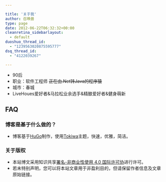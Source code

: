 ```yaml
---

title: '关于我'
author: 召唤兽
type: page
date: 2012-06-22T06:32:32+00:00
cleanretina_sidebarlayout:
  - default
duoshuo_thread_id:
  - "1239563020875595777"
dsq_thread_id:
  - "4122039267"

---
```


* 90后
* 职业：软件工程师 ~~正在由.Net转Java的程序猿~~
* 城市：春城
* LiveHoues爱好者&马拉松业余选手&精酿爱好者&健身萌新    
## FAQ
### 博客是基于什么做的？
* 博客基于[HuGo](https://gohugo.io/)制作，使用[Tokiwa](https://github.com/heyeshuang/hugo-theme-tokiwa)主题，快速，优雅，简洁。
### 关于版权
* 本站博文采用知识共享[署名-非商业性使用 4.0 国际许可协](https://creativecommons.org/licenses/by-nc/4.0/)进行许可。
* 若未特别声明，您可以将本站文章用于非盈利目的，但请保留作者信息及文章原始链接。     
